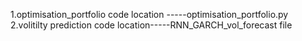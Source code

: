 1.optimisation_portfolio   code location -----optimisation_portfolio.py
2.volitilty prediction         code  location-----RNN_GARCH_vol_forecast file